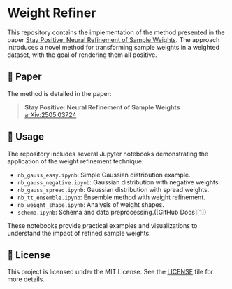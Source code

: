 # Weight Refiner

This repository contains the implementation of the method presented in the paper [Stay Positive: Neural Refinement of Sample Weights](https://arxiv.org/abs/2505.03724).
The approach introduces a novel method for transforming sample weights in a weighted dataset, with the goal of rendering them all positive.

## 📄 Paper

The method is detailed in the paper:

> **Stay Positive: Neural Refinement of Sample Weights** [arXiv\:2505.03724](https://arxiv.org/abs/2505.03724)

## 🧪 Usage

The repository includes several Jupyter notebooks demonstrating the application of the weight refinement technique:

* `nb_gauss_easy.ipynb`: Simple Gaussian distribution example.
* `nb_gauss_negative.ipynb`: Gaussian distribution with negative weights.
* `nb_gauss_spread.ipynb`: Gaussian distribution with spread weights.
* `nb_tt_ensemble.ipynb`: Ensemble method with weight refinement.
* `nb_weight_shape.ipynb`: Analysis of weight shapes.
* `schema.ipynb`: Schema and data preprocessing.([GitHub Docs][1])

These notebooks provide practical examples and visualizations to understand the impact of refined sample weights.

## 🔧 License

This project is licensed under the MIT License. See the [LICENSE](https://github.com/Nollde/weight_refiner/blob/main/LICENSE) file for more details.
